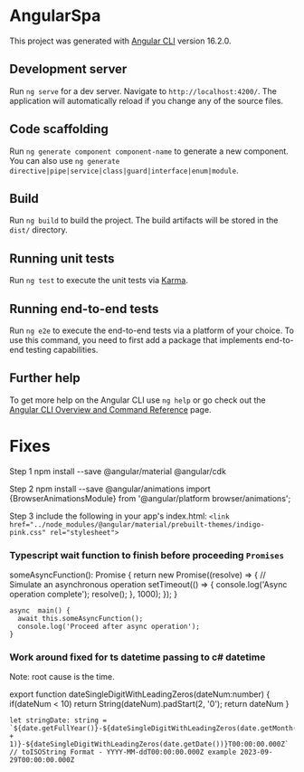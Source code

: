 # AngularSpa

This project was generated with [Angular CLI](https://github.com/angular/angular-cli) version 16.2.0.

## Development server

Run `ng serve` for a dev server. Navigate to `http://localhost:4200/`. The application will automatically reload if you change any of the source files.

## Code scaffolding

Run `ng generate component component-name` to generate a new component. You can also use `ng generate directive|pipe|service|class|guard|interface|enum|module`.

## Build

Run `ng build` to build the project. The build artifacts will be stored in the `dist/` directory.

## Running unit tests

Run `ng test` to execute the unit tests via [Karma](https://karma-runner.github.io).

## Running end-to-end tests

Run `ng e2e` to execute the end-to-end tests via a platform of your choice. To use this command, you need to first add a package that implements end-to-end testing capabilities.

## Further help

To get more help on the Angular CLI use `ng help` or go check out the [Angular CLI Overview and Command Reference](https://angular.io/cli) page.

# Fixes
Step 1
npm install --save @angular/material @angular/cdk

Step 2
npm install --save @angular/animations
import {BrowserAnimationsModule} from '@angular/platform browser/animations';

Step 3
include the following in your app's index.html:
``<link href="../node_modules/@angular/material/prebuilt-themes/indigo-pink.css" rel="stylesheet">``


### Typescript wait function to finish before proceeding `Promises`

someAsyncFunction(): Promise<void> {
      return new Promise((resolve) => {
        // Simulate an asynchronous operation
        setTimeout(() => {
          console.log('Async operation complete');
          resolve();
        }, 1000);
      });
    }
    
    async  main() {
      await this.someAsyncFunction();
      console.log('Proceed after async operation');
    }  

### Work around fixed for ts datetime passing to c# datetime

Note: root cause is the time.

  export function dateSingleDigitWithLeadingZeros(dateNum:number) {
    if(dateNum < 10)
     return String(dateNum).padStart(2, '0');
    return dateNum
  }

    let stringDate: string = `${date.getFullYear()}-${dateSingleDigitWithLeadingZeros(date.getMonth() + 1)}-${dateSingleDigitWithLeadingZeros(date.getDate())}T00:00:00.000Z`
    // toISOString Format - YYYY-MM-ddT00:00:00.000Z example 2023-09-29T00:00:00.000Z 